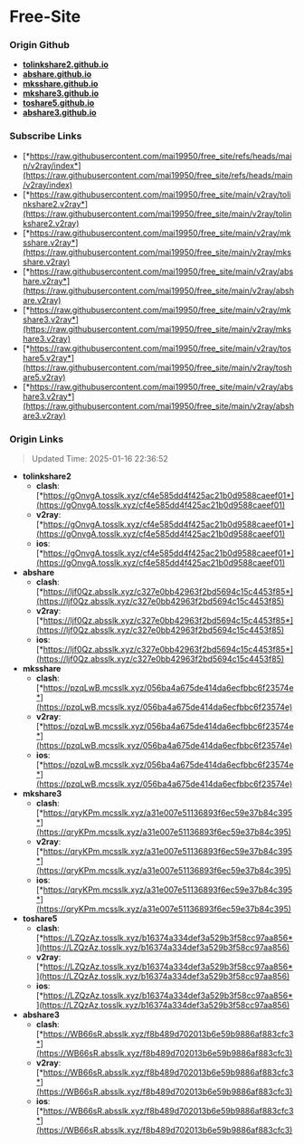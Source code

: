 # Free-Site

### Origin Github

- [**tolinkshare2.github.io**](https://github.com/tolinkshare2/tolinkshare2.github.io)
- [**abshare.github.io**](https://github.com/abshare/abshare.github.io)
- [**mksshare.github.io**](https://github.com/mksshare/mksshare.github.io)
- [**mkshare3.github.io**](https://github.com/mkshare3/mkshare3.github.io)
- [**toshare5.github.io**](https://github.com/toshare5/toshare5.github.io)
- [**abshare3.github.io**](https://github.com/abshare3/abshare3.github.io)

### Subscribe Links

- [*https://raw.githubusercontent.com/mai19950/free_site/refs/heads/main/v2ray/index*](https://raw.githubusercontent.com/mai19950/free_site/refs/heads/main/v2ray/index)
- [*https://raw.githubusercontent.com/mai19950/free_site/main/v2ray/tolinkshare2.v2ray*](https://raw.githubusercontent.com/mai19950/free_site/main/v2ray/tolinkshare2.v2ray)
- [*https://raw.githubusercontent.com/mai19950/free_site/main/v2ray/mksshare.v2ray*](https://raw.githubusercontent.com/mai19950/free_site/main/v2ray/mksshare.v2ray)
- [*https://raw.githubusercontent.com/mai19950/free_site/main/v2ray/abshare.v2ray*](https://raw.githubusercontent.com/mai19950/free_site/main/v2ray/abshare.v2ray)
- [*https://raw.githubusercontent.com/mai19950/free_site/main/v2ray/mkshare3.v2ray*](https://raw.githubusercontent.com/mai19950/free_site/main/v2ray/mkshare3.v2ray)
- [*https://raw.githubusercontent.com/mai19950/free_site/main/v2ray/toshare5.v2ray*](https://raw.githubusercontent.com/mai19950/free_site/main/v2ray/toshare5.v2ray)
- [*https://raw.githubusercontent.com/mai19950/free_site/main/v2ray/abshare3.v2ray*](https://raw.githubusercontent.com/mai19950/free_site/main/v2ray/abshare3.v2ray)

### Origin Links

> Updated Time: 2025-01-16 22:36:52

- **tolinkshare2**
  - **clash**: [*https://gOnvgA.tosslk.xyz/cf4e585dd4f425ac21b0d9588caeef01*](https://gOnvgA.tosslk.xyz/cf4e585dd4f425ac21b0d9588caeef01)
  - **v2ray**: [*https://gOnvgA.tosslk.xyz/cf4e585dd4f425ac21b0d9588caeef01*](https://gOnvgA.tosslk.xyz/cf4e585dd4f425ac21b0d9588caeef01)
  - **ios**: [*https://gOnvgA.tosslk.xyz/cf4e585dd4f425ac21b0d9588caeef01*](https://gOnvgA.tosslk.xyz/cf4e585dd4f425ac21b0d9588caeef01)
- **abshare**
  - **clash**: [*https://ljf0Qz.absslk.xyz/c327e0bb42963f2bd5694c15c4453f85*](https://ljf0Qz.absslk.xyz/c327e0bb42963f2bd5694c15c4453f85)
  - **v2ray**: [*https://ljf0Qz.absslk.xyz/c327e0bb42963f2bd5694c15c4453f85*](https://ljf0Qz.absslk.xyz/c327e0bb42963f2bd5694c15c4453f85)
  - **ios**: [*https://ljf0Qz.absslk.xyz/c327e0bb42963f2bd5694c15c4453f85*](https://ljf0Qz.absslk.xyz/c327e0bb42963f2bd5694c15c4453f85)
- **mksshare**
  - **clash**: [*https://pzqLwB.mcsslk.xyz/056ba4a675de414da6ecfbbc6f23574e*](https://pzqLwB.mcsslk.xyz/056ba4a675de414da6ecfbbc6f23574e)
  - **v2ray**: [*https://pzqLwB.mcsslk.xyz/056ba4a675de414da6ecfbbc6f23574e*](https://pzqLwB.mcsslk.xyz/056ba4a675de414da6ecfbbc6f23574e)
  - **ios**: [*https://pzqLwB.mcsslk.xyz/056ba4a675de414da6ecfbbc6f23574e*](https://pzqLwB.mcsslk.xyz/056ba4a675de414da6ecfbbc6f23574e)
- **mkshare3**
  - **clash**: [*https://qryKPm.mcsslk.xyz/a31e007e51136893f6ec59e37b84c395*](https://qryKPm.mcsslk.xyz/a31e007e51136893f6ec59e37b84c395)
  - **v2ray**: [*https://qryKPm.mcsslk.xyz/a31e007e51136893f6ec59e37b84c395*](https://qryKPm.mcsslk.xyz/a31e007e51136893f6ec59e37b84c395)
  - **ios**: [*https://qryKPm.mcsslk.xyz/a31e007e51136893f6ec59e37b84c395*](https://qryKPm.mcsslk.xyz/a31e007e51136893f6ec59e37b84c395)
- **toshare5**
  - **clash**: [*https://LZQzAz.tosslk.xyz/b16374a334def3a529b3f58cc97aa856*](https://LZQzAz.tosslk.xyz/b16374a334def3a529b3f58cc97aa856)
  - **v2ray**: [*https://LZQzAz.tosslk.xyz/b16374a334def3a529b3f58cc97aa856*](https://LZQzAz.tosslk.xyz/b16374a334def3a529b3f58cc97aa856)
  - **ios**: [*https://LZQzAz.tosslk.xyz/b16374a334def3a529b3f58cc97aa856*](https://LZQzAz.tosslk.xyz/b16374a334def3a529b3f58cc97aa856)
- **abshare3**
  - **clash**: [*https://WB66sR.absslk.xyz/f8b489d702013b6e59b9886af883cfc3*](https://WB66sR.absslk.xyz/f8b489d702013b6e59b9886af883cfc3)
  - **v2ray**: [*https://WB66sR.absslk.xyz/f8b489d702013b6e59b9886af883cfc3*](https://WB66sR.absslk.xyz/f8b489d702013b6e59b9886af883cfc3)
  - **ios**: [*https://WB66sR.absslk.xyz/f8b489d702013b6e59b9886af883cfc3*](https://WB66sR.absslk.xyz/f8b489d702013b6e59b9886af883cfc3)
